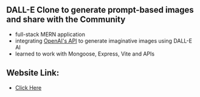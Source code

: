 ## DALL-E Clone to generate prompt-based images and share with the Community
- full-stack MERN application
- integrating [OpenAI's API](https://platform.openai.com/docs/introduction) to generate imaginative images using DALL-E AI
- learned to work with Mongoose, Express, Vite and APIs

## Website Link: 
- [Click Here](https://dall-e-community.netlify.app/)
